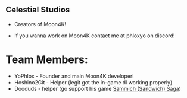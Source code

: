 ## Celestial Studios

* Creators of Moon4K!

* If you wanna work on Moon4K contact me at phloxyo on discord!

# Team Members:

* YoPhlox - Founder and main Moon4K developer!
* Hoshino2Git - Helper (legit got the in-game dl working properly)
* Dooduds - helper (go support his game [Sammich (Sandwich) Saga](https://dooduds.itch.io/sandwichsaga))
